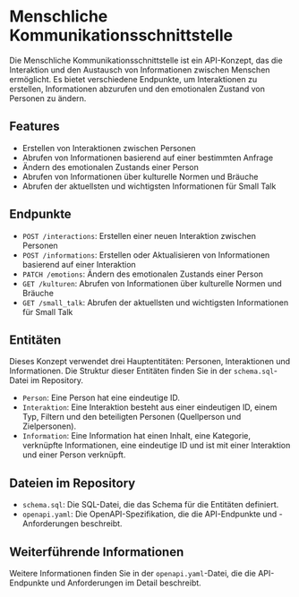# Menschliche Kommunikationsschnittstelle

Die Menschliche Kommunikationsschnittstelle ist ein API-Konzept, das die Interaktion und den Austausch von Informationen zwischen Menschen ermöglicht. Es bietet verschiedene Endpunkte, um Interaktionen zu erstellen, Informationen abzurufen und den emotionalen Zustand von Personen zu ändern.

## Features

- Erstellen von Interaktionen zwischen Personen
- Abrufen von Informationen basierend auf einer bestimmten Anfrage
- Ändern des emotionalen Zustands einer Person
- Abrufen von Informationen über kulturelle Normen und Bräuche
- Abrufen der aktuellsten und wichtigsten Informationen für Small Talk

## Endpunkte

- `POST /interactions`: Erstellen einer neuen Interaktion zwischen Personen
- `POST /informations`: Erstellen oder Aktualisieren von Informationen basierend auf einer Interaktion
- `PATCH /emotions`: Ändern des emotionalen Zustands einer Person
- `GET /kulturen`: Abrufen von Informationen über kulturelle Normen und Bräuche
- `GET /small_talk`: Abrufen der aktuellsten und wichtigsten Informationen für Small Talk

## Entitäten

Dieses Konzept verwendet drei Hauptentitäten: Personen, Interaktionen und Informationen. Die Struktur dieser Entitäten finden Sie in der `schema.sql`-Datei im Repository.

- `Person`: Eine Person hat eine eindeutige ID.
- `Interaktion`: Eine Interaktion besteht aus einer eindeutigen ID, einem Typ, Filtern und den beteiligten Personen (Quellperson und Zielpersonen).
- `Information`: Eine Information hat einen Inhalt, eine Kategorie, verknüpfte Informationen, eine eindeutige ID und ist mit einer Interaktion und einer Person verknüpft.

## Dateien im Repository

- `schema.sql`: Die SQL-Datei, die das Schema für die Entitäten definiert.
- `openapi.yaml`: Die OpenAPI-Spezifikation, die die API-Endpunkte und -Anforderungen beschreibt.

## Weiterführende Informationen

Weitere Informationen finden Sie in der `openapi.yaml`-Datei, die die API-Endpunkte und Anforderungen im Detail beschreibt.
